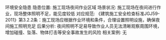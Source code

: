 环境安全隐患
隐患位置: 施工现场夜间作业区域
场景状况: 施工现场在夜间进行作业，现场整体照明不足，能见度较低
对应规范: 《建筑施工安全检查标准JGJ59-2011》第3.2.2条：施工现场应根据作业环境和条件，合理设置照明设施，确保夜间施工照明充足
后果分析: 夜间照明不足易导致作业人员无法清晰观察周围环境，增加碰撞、坠落、物体打击等安全事故发生的风险
相关案例: 无